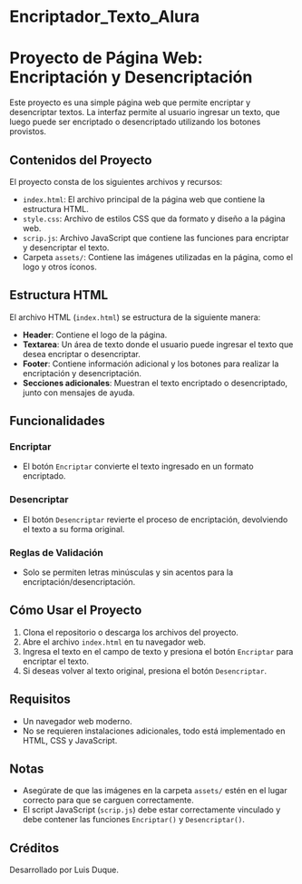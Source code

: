 # Encriptador_Texto_Alura

# Proyecto de Página Web: Encriptación y Desencriptación

Este proyecto es una simple página web que permite encriptar y desencriptar textos. La interfaz permite al usuario ingresar un texto, que luego puede ser encriptado o desencriptado utilizando los botones provistos.

## Contenidos del Proyecto

El proyecto consta de los siguientes archivos y recursos:

- `index.html`: El archivo principal de la página web que contiene la estructura HTML.
- `style.css`: Archivo de estilos CSS que da formato y diseño a la página web.
- `scrip.js`: Archivo JavaScript que contiene las funciones para encriptar y desencriptar el texto.
- Carpeta `assets/`: Contiene las imágenes utilizadas en la página, como el logo y otros íconos.

## Estructura HTML

El archivo HTML (`index.html`) se estructura de la siguiente manera:

- **Header**: Contiene el logo de la página.
- **Textarea**: Un área de texto donde el usuario puede ingresar el texto que desea encriptar o desencriptar.
- **Footer**: Contiene información adicional y los botones para realizar la encriptación y desencriptación.
- **Secciones adicionales**: Muestran el texto encriptado o desencriptado, junto con mensajes de ayuda.

## Funcionalidades

### Encriptar
- El botón `Encriptar` convierte el texto ingresado en un formato encriptado.

### Desencriptar
- El botón `Desencriptar` revierte el proceso de encriptación, devolviendo el texto a su forma original.

### Reglas de Validación
- Solo se permiten letras minúsculas y sin acentos para la encriptación/desencriptación.

## Cómo Usar el Proyecto

1. Clona el repositorio o descarga los archivos del proyecto.
2. Abre el archivo `index.html` en tu navegador web.
3. Ingresa el texto en el campo de texto y presiona el botón `Encriptar` para encriptar el texto.
4. Si deseas volver al texto original, presiona el botón `Desencriptar`.

## Requisitos

- Un navegador web moderno.
- No se requieren instalaciones adicionales, todo está implementado en HTML, CSS y JavaScript.

## Notas

- Asegúrate de que las imágenes en la carpeta `assets/` estén en el lugar correcto para que se carguen correctamente.
- El script JavaScript (`scrip.js`) debe estar correctamente vinculado y debe contener las funciones `Encriptar()` y `Desencriptar()`.

## Créditos

Desarrollado por Luis Duque.

